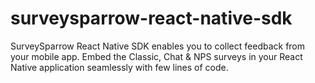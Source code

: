 # surveysparrow-react-native-sdk
SurveySparrow React Native SDK enables you to collect feedback from your mobile app. Embed the Classic, Chat &amp; NPS surveys in your React Native application seamlessly with few lines of code.
